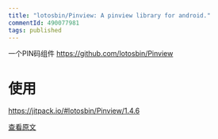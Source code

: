 ```yaml
---
title: "lotosbin/Pinview: A pinview library for android."
commentId: 490077981
tags: published
---
```


一个PIN码组件
https://github.com/lotosbin/Pinview

# 使用
https://jitpack.io/#lotosbin/Pinview/1.4.6
    
[查看原文](https://github.com/lotosbin/lotosbin.github.io/issues/21)
    